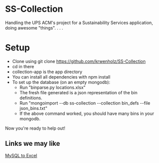 SS-Collection
=============

Handling the UPS ACM's project for a Sustainability Services application, 
doing awesome "things". . . .

# Setup
* Clone using 
    git clone https://github.com/krwenholz/SS-Collection
* cd in there
* collection-app is the app directory
* You can install all dependencies with 
    npm install
* To set up the database (on an empty mongodb):
    * Run "binparse.py locations.xlsx"
    * The fresh file generated is a json representation of the bin definitions.
    * Run "mongoimport --db ss-collection --collection bin_defs --file json_bins.txt"
    * If the above command worked, you should have many bins in your mongodb.


Now you're ready to help out!

## Links we may like
[MySQL to Excel](http://www.automateexcel.com/2005/11/01/connect_excel_to_mysql_database/)
